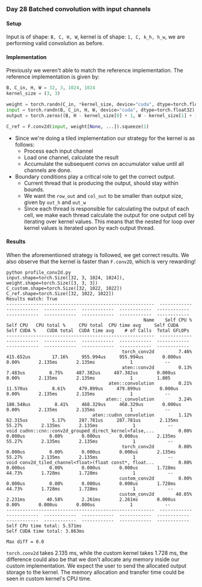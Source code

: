 ### Day 28 Batched convolution with input channels

#### Setup
Input is of shape: `B, C, H, W`, kernel is of shape: `1, C, k_h, h_w`, we are performing valid convolution as before.

#### Implementation
Previously we weren't able to match the reference implementation. The reference implementation is given by:
```python
B, C_in, H, W = 32, 3, 1024, 1024
kernel_size = (3, 3)

weight = torch.randn(C_in, *kernel_size, device="cuda", dtype=torch.float32)
input = torch.randn(B, C_in, H, W, device="cuda", dtype=torch.float32)
output = torch.zeros((B, H - kernel_size[0] + 1, W - kernel_size[1] + 1), device=input.device, dtype=input.dtype)

C_ref = F.conv2d(input, weight[None, ...]).squeeze(1)
```
* Since we're doing a tiled implementation our strategy for the kernel is as follows:
    * Process each input channel
    * Load one channel, calculate the result
    * Accumulate the subsequent convs on accumulator value until all channels are done.
* Boundary conditions play a critical role to get the correct output.
    * Current thread that is producing the output, should stay within bounds.
    * We want the `row_out` and `col_out` to be smaller than output size, given by `out_h` and `out_w`
    * Since each thread is responsible for calculating the output of each cell, we make each thread calculate the output for one output cell by iterating over kernel values. This means that the nested for loop over kernel values is iterated upon by each output thread.

#### Results
When the aforementioned strategy is followed, we get correct results. We also observe that the kernel is faster than `F.conv2D`, which is very rewarding!

```
python profile_conv2d.py 
input.shape=torch.Size([32, 3, 1024, 1024]), weight.shape=torch.Size([3, 3, 3])
C_custom.shape=torch.Size([32, 1022, 1022])
C_ref.shape=torch.Size([32, 1022, 1022])
Results match: True
-------------------------------------------------------  ------------  ------------  ------------  ------------  ------------  ------------  ------------  ------------  ------------  ------------  ------------  
                                                   Name    Self CPU %      Self CPU   CPU total %     CPU total  CPU time avg     Self CUDA   Self CUDA %    CUDA total  CUDA time avg    # of Calls  Total GFLOPs  
-------------------------------------------------------  ------------  ------------  ------------  ------------  ------------  ------------  ------------  ------------  ------------  ------------  ------------  
                                           torch_conv2d         7.46%     415.652us        17.16%     955.994us     955.994us       0.000us         0.00%       2.135ms       2.135ms             1            --  
                                           aten::conv2d         0.13%       7.483us         8.75%     487.382us     487.382us       0.000us         0.00%       2.135ms       2.135ms             1         1.805  
                                      aten::convolution         0.21%      11.570us         8.61%     479.899us     479.899us       0.000us         0.00%       2.135ms       2.135ms             1            --  
                                     aten::_convolution         3.24%     180.548us         8.41%     468.329us     468.329us       0.000us         0.00%       2.135ms       2.135ms             1            --  
                                aten::cudnn_convolution         1.12%      62.315us         5.17%     287.781us     287.781us       2.135ms        55.27%       2.135ms       2.135ms             1            --  
void cudnn::cnn::conv2d_grouped_direct_kernel<false,...         0.00%       0.000us         0.00%       0.000us       0.000us       2.135ms        55.27%       2.135ms       2.135ms             1            --  
                                           torch_conv2d         0.00%       0.000us         0.00%       0.000us       0.000us       2.135ms        55.27%       2.135ms       2.135ms             1            --  
void conv2d_tiled_channel<float>(float const*, float...         0.00%       0.000us         0.00%       0.000us       0.000us       1.728ms        44.73%       1.728ms       1.728ms             1            --  
                                          custom_conv2d         0.00%       0.000us         0.00%       0.000us       0.000us       1.728ms        44.73%       1.728ms       1.728ms             1            --  
                                          custom_conv2d        40.05%       2.231ms        40.58%       2.261ms       2.261ms       0.000us         0.00%       0.000us       0.000us             1            --  
-------------------------------------------------------  ------------  ------------  ------------  ------------  ------------  ------------  ------------  ------------  ------------  ------------  ------------  
Self CPU time total: 5.571ms
Self CUDA time total: 3.863ms

Max diff = 0.0

```
`torch.conv2d` takes 2.135 ms, while the custom kernel takes 1.728 ms, the difference could also be that we don't allocate any memory inside our custom implementation. We expect the user to send the allocated output storage to the kernel. The memory allocation and transfer time could be seen in custom kernel's CPU time.

